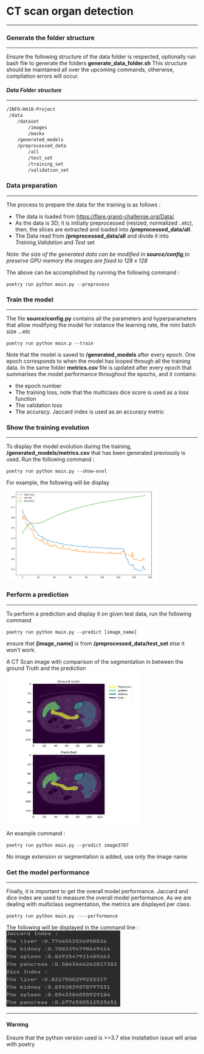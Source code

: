 # CT scan organ detection

---------------------------------
### Generate the folder structure

---------------------------------

Ensure the following structure of the data folder is respected, optionally run bash file to generate the folders **generate_data_folder.sh**
This structure should be maintained all over the upcoming commands, otherwise, compilation errors will occur. 
#### *Data Folder structure*

---------------------------------
```text
/INFO-H410-Project 
 /data  
    /dataset  
        /images  
        /masks  
    /generated_models  
    /preprocessed_data  
        /all
        /test_set
        /training_set
        /validation_set
``` 
### Data preparation

---------------------------------
The process to prepare the data for the training is as follows : 

- The data is loaded from https://flare.grand-challenge.org/Data/.
- As the data is 3D; it is initially preprocessed (resized, normalized ..etc),
  then, the slices are extracted and loaded into **/preprocessed_data/all**. 
- The Data read from **/preprocessed_data/all** and divide it into  *Training*,*Validation* and *Test* set 

*Note: the size of the generated data can be modified in **source/config**,to preserve GPU memory the images are fixed to 128 x 128*

The above can be accomplished by running the following command  : 
```
poetry run python main.py --preprocess
```
### Train the model 

---------------------------------
The file  **source/config.py** contains all the parameters and hyperparameters that allow modifying the model for instance the learning rate, the mini batch size ...etc
```
poetry run python main.p --train
```
Note that the model is saved to **/generated_models** after every epoch. One epoch corresponds to when the model has looped through all the training data. In the same folder **metrics.csv** file is updated after every epoch that 
summarises the model performance throughout the epochs, and it contains: 
- the epoch number
- The training loss, note that the multiclass dice score is used as a loss function
- The validation loss 
- The accuracy. Jaccard index is used as an accuracy metric

### Show the training evolution 

---------------------------------
To display the model evolution during the training, **/generated_models/metrics.csv** that has been generated previously is used. 
Run the following command : 
```
poetry run python main.py --show-evol
```
For example, the following will be display 
<img src="readme_images/evol.png"  width="400" height="250" />
### Perform a prediction

---------------------------------
To perform a prediction and display it on given test data, run the following command

```
poetry run python main.py --predict [image_name]
```
ensure that **[image_name]**  is from **/preprocessed_data/test_set**
else it won't work. 

A CT Scan image with comparison of the segmentation in between the ground Truth and the prediction 
<img src="readme_images/predic.png" width="350" height="400" />
 
An example command :
```
poetry run python main.py --predict image3707
```
No image extension or segmentation is added, use only the image name 

### Get the model performance

---------------------------------
Finally, it is important to get the overall model performance. Jaccard and dice index are used 
to measure the overall model performance. As we are dealing with multiclass segmentation, the metrics are displayed per class.  

```
poetry run python main.py ----performance
```
The following will be displayed in the command line :
<img src="readme_images/perform.png"  width="300" height="200" />

---------------------------------

#### Warning 
Ensure that the python version used is >=3.7 else installation issue will arise with poetry 